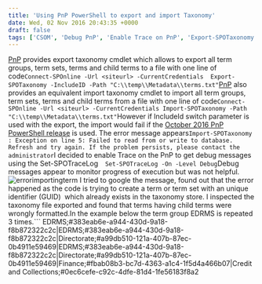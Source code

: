 ```yaml
---
title: 'Using PnP PowerShell to export and import Taxonomy'
date: Wed, 02 Nov 2016 20:43:35 +0000
draft: false
tags: ['CSOM', 'Debug PnP', 'Enable Trace on PnP', 'Export-SPOTaxonomy', 'Git', 'Import-SPOTaxonomy', 'PnP', 'PowerShell', 'Set-SPOTraceLog', 'SharePoint 2013', 'SharePoint 2016', 'SharePoint Online', 'Taxonomy', 'Terms', 'TermSet']
---
```


[PnP](https://github.com/OfficeDev/PnP-PowerShell/releases) provides export taxonomy cmdlet which allows to export all term groups, term sets, terms and child terms to a file with one line of code```
Connect-SPOnline -Url <siteurl> -CurrentCredentials 
Export-SPOTaxonomy -IncludeID -Path "C:\\temp\\Metadata\\terms.txt"
```[PnP](https://github.com/OfficeDev/PnP-PowerShell/releases) also provides an equivalent import taxonomy cmdlet to import all term groups, term sets, terms and child terms from a file with one line of code```
Connect-SPOnline -Url <siteurl> -CurrentCredentials
Import-SPOTaxonomy -Path "C:\\temp\\Metadata\\terms.txt"
```However if IncludeId switch parameter is used with the export, the import would fail if the [October 2016 PnP PowerShell release](https://github.com/OfficeDev/PnP-PowerShell/releases/tag/2.8.1610.1) is used. The error message appears```
Import-SPOTaxonomy : Exception on line 5: Failed to read from or write to database. 
Refresh and try again. If the problem persists, please contact the administrator
```I decided to enable Trace on the PnP to get debug messages using the Set-SPOTraceLog```
  Set-SPOTraceLog -On -Level Debug
```Debug messages appear to monitor progress of execution but was not helpful. ![errorimportingterm](https://reshmeeauckloo.files.wordpress.com/2016/11/errorimportingterm.png) I tried to google the message, found out that the error happened as the code is trying to create a term or term set with an unique identifier (GUID)  which already exists in the taxonomy store. I inspected the taxonomy file exported and found that terms having child terms were wrongly formatted.In the example below the term group EDRMS is repeated 3 times.```
EDRMS;#383eab6e-a944-430d-9a18-f8b872322c2c|EDRMS;#383eab6e-a944-430d-9a18-f8b872322c2c|Directorate;#a99db510-121a-407b-87ec-0b4911e59469|EDRMS;#383eab6e-a944-430d-9a18-f8b872322c2c|Directorate;#a99db510-121a-407b-87ec-0b4911e59469|Finance;#fbab08b3-bc7d-4363-a1c4-1f5d4a466b07|Credit and Collections;#0ec6cefe-c92c-4dfe-81d4-1fe56183f8a2
```The Export-SPOTaxonomy was wrongly formatting child terms in the export file. I raised the issue [532](https://github.com/OfficeDev/PnP-PowerShell/issues/) on PnP PowerShell project. However I was not sure how quick the issue was going to get fixed so decided [to debug PnP powershell command](https://veenstra.me.uk/2016/10/11/office-365-how-do-debug-pnp-powershell-commands/) and found that the issue was with the [core PnP project ](https://github.com/OfficeDev/PnP-sites-core). I fixed it with pull request [Taxonomy import export](https://github.com/OfficeDev/PnP-Sites-Core/pull/832) which got merged into pull request ["Fixed issue with subterms not exported correctly when using ExportAll" ](https://github.com/OfficeDev/PnP-Sites-Core/pull/833). With the PnP PowerShell November 2016 release, you will be able to use PnP to import and export taxonomy.